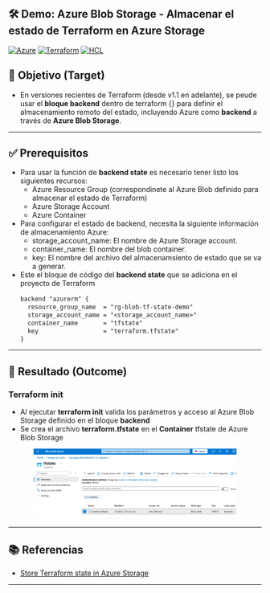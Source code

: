 ## 🛠️  Demo: Azure Blob Storage - Almacenar el estado de Terraform en Azure Storage

[![Azure](https://badgen.net/badge/icon/azure?icon=azure&label)](https://azure.microsoft.com)
[![Terraform](https://img.shields.io/badge/IaC-Terraform-623CE4?logo=terraform&logoColor=white)](#)
[![HCL](https://img.shields.io/badge/Language-HCL-blueviolet)](#)

## 🎯 Objetivo (Target)
- En versiones recientes de Terraform (desde v1.1 en adelante), se peude usar el **bloque backend** dentro de terraform {} para definir el almacenamiento remoto del estado, incluyendo Azure como **backend** a través de **Azure Blob Storage**.

---

## ✅ Prerequisitos
- Para usar la función de **backend state** es necesario tener listo los siguientes recursos:
    - Azure Resource Group (correspondinete al Azure Blob definido para almacenar el estado de Terraform)
    - Azure Storage Account
    - Azure Container 
- Para configurar el estado de backend, necesita la siguiente información de almacenamiento Azure:
    - storage_account_name: El nombre de Azure Storage account.
    - container_name: El nombre del blob container.
    - key: El nombre del archivo del almacenamsiento de estado que se va a generar.
- Este el bloque de código del  **backend state** que se adiciona en el proyecto de Terraform
    ```hcl
    backend "azurerm" {
      resource_group_name  = "rg-blob-tf-state-demo"
      storage_account_name = "<storage_account_name>"
      container_name       = "tfstate"
      key                  = "terraform.tfstate"
    }
    ```
---

## 🚀 Resultado (Outcome)
### Terraform init
- Al ejecutar **terraform init** valida los parámetros y acceso al Azure Blob Storage definido en el bloque **backend**
- Se crea el archivo **terraform.tfstate** en el **Container** tfstate de Azure Blob Storage
<p align="center">
<img src="assets/imagenes/blob-tf-backend-state.png" alt="Terraform apply" width="80%">
</p>

---

## 📚 Referencias
- [Store Terraform state in Azure Storage](https://learn.microsoft.com/en-us/azure/developer/terraform/store-state-in-azure-storage/)

---